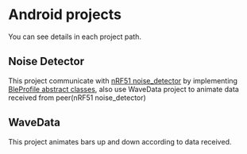 # Android projects

You can see details in each project path.

## Noise Detector

This project communicate with [nRF51 noise_detector](https://github.com/JoonDong2/nRF51/tree/master/noise_detector) by implementing [BleProfile abstract classes](https://github.com/NordicSemiconductor/Android-nRF-Toolbox/tree/master/app/src/main/java/no/nordicsemi/android/nrftoolbox/profile), also use WaveData project to animate data received from peer(nRF51 noise_detector)

## WaveData

This project animates bars up and down according to data received.